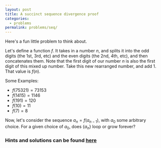 ```yaml
---
layout: post
title: A succinct sequence divergence proof
categories:
  - problems
permalink: problems/seq/
---
```

Here's a fun little problem to think about.

Let's define a function $f$. It takes in a number $n$, and splits it into the odd digits (the 1st, 3rd, etc) and the even digits (the 2nd, 4th, etc), and then concatenates them. Note that the first digit of our number $n$ is also the first digit of this mixed up number. Take this new rearranged number, and add 1. That value is $f(n)$.

Some Examples:
- $f(75321) = 73153$
- $f(1415) = 1146$
- $f(191) = 120$
- $f(10) = 11$
- $f(7) = 8$

Now, let's consider the sequence $a_{n} = f(a_{n-1})$, with $a_{0}$ some arbitrary choice. For a given choice of $a_{0}$, does $\{a_{n}\}$ loop or grow forever?

### Hints and solutions can be found [here](/solutions/sol_seq/)
